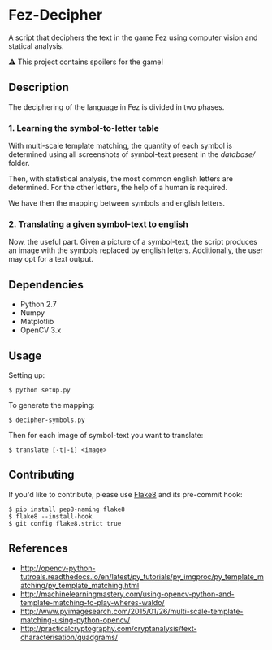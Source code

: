 # Fez-Decipher
A script that deciphers the text in the game [Fez](http://fezgame.com/) using computer vision and statical analysis.

:warning: This project contains spoilers for the game!

## Description

The deciphering of the language in Fez is divided in two phases.

### 1. Learning the symbol-to-letter table

With multi-scale template matching, the quantity of each symbol is determined using all screenshots of symbol-text present in the _database/_ folder.

Then, with statistical analysis, the most common english letters are determined. For the other letters, the help of a human is required.

We have then the mapping between symbols and english letters.

### 2. Translating a given symbol-text to english

Now, the useful part. Given a picture of a symbol-text, the script produces an image with the symbols replaced by english letters. Additionally, the user may opt for a text output.

## Dependencies
* Python 2.7
* Numpy
* Matplotlib
* OpenCV 3.x

## Usage

Setting up:

```$ python setup.py```


To generate the mapping:

```$ decipher-symbols.py```

Then for each image of symbol-text you want to translate:

```$ translate [-t|-i] <image>```

## Contributing

If you'd like to contribute, please use [Flake8](http://flake8.pycqa.org/en/latest/index.html) and its pre-commit hook:

```
$ pip install pep8-naming flake8
$ flake8 --install-hook
$ git config flake8.strict true
```

## References
* <http://opencv-python-tutroals.readthedocs.io/en/latest/py_tutorials/py_imgproc/py_template_matching/py_template_matching.html>
* <http://machinelearningmastery.com/using-opencv-python-and-template-matching-to-play-wheres-waldo/>
* <http://www.pyimagesearch.com/2015/01/26/multi-scale-template-matching-using-python-opencv/>
* <http://practicalcryptography.com/cryptanalysis/text-characterisation/quadgrams/>
